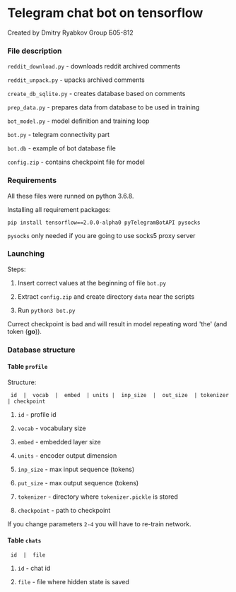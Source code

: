 # Telegram chat bot on tensorflow

Created by Dmitry Ryabkov Group Б05-812

### File description

`reddit_download.py` - downloads reddit archived comments

`reddit_unpack.py` - upacks archived comments

`create_db_sqlite.py` - creates database based on comments

`prep_data.py` - prepares data from database to be used in training

`bot_model.py` - model definition and training loop

`bot.py` - telegram connectivity part

`bot.db` - example of bot database file

`config.zip` - contains checkpoint file for model

### Requirements

All these files were runned on python 3.6.8.

Installing all requirement packages:

`pip install tensorflow==2.0.0-alpha0 pyTelegramBotAPI pysocks`

`pysocks` only needed if you are going to use socks5 proxy server

### Launching

Steps:

1. Insert correct values at the beginning of file `bot.py`

2. Extract `config.zip` and create directory `data` near the scripts

3. Run `python3 bot.py`

Currect checkpoint is bad and will result in model repeating word 'the' (and token (__go__)).

### Database structure

#### Table `profile`

Structure:

`  id  |  vocab  |  embed  | units |  inp_size  |  out_size  | tokenizer | checkpoint  `

1. `id` - profile id

2. `vocab` - vocabulary size

3. `embed` - embedded layer size

4. `units` - encoder output dimension

5. `inp_size` - max input sequence (tokens)

6. `put_size` - max output sequence (tokens)

7. `tokenizer` - directory where `tokenizer.pickle` is stored

8. `checkpoint` - path to checkpoint

If you change parameters `2-4` you will have to re-train network.

#### Table `chats`

`  id  |  file  `

1. `id` - chat id

2. `file` - file where hidden state is saved
